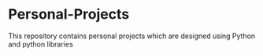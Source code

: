 # Personal-Projects
This repository contains personal projects which are designed using Python and python libraries
